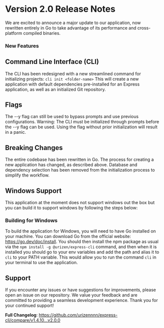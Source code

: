 # Version 2.0 Release Notes
We are excited to announce a major update to our application, now rewritten entirely in Go to take advantage of its performance and cross-platform compiled binaries.

### New Features

## Command Line Interface (CLI)
The CLI has been redesigned with a new streamlined command for initializing projects:
```cli init <folder-name>```
This will create a new application with default dependencies pre-installed for an Express application, as well as an initialized Git repository.

## Flags
The --y flag can still be used to bypass prompts and use previous configurations.
Warning: The CLI must be initialized through prompts before the --y flag can be used. Using the flag without prior initialization will result in a panic.

## Breaking Changes

The entire codebase has been rewritten in Go.
The process for creating a new application has changed, as described above.
Database and dependency selection has been removed from the initialization process to simplify the workflow.

## Windows Support 
This application at the moment does not support windows out the box but you can build it to support windows by following the steps below:


### Building for Windows
To build the application for Windows, you will need to have Go installed on your machine. You can download Go from the official website: https://go.dev/doc/install. You should then install the npm package as usual via the ```npm install -g @urizen/express-cli``` command, and then when it is installed you should go to your env variables and add the path and alias it to ```cli``` to your PATH variable.
This would allow you to run the command ```cli``` in your terminal to use the application.

## Support
If you encounter any issues or have suggestions for improvements, please open an issue on our repository. We value your feedback and are committed to providing a seamless development experience.
Thank you for your continued support!

**Full Changelog**: https://github.com/urizennnn/express-cli/compare/v1.4.10...v2.0.0
